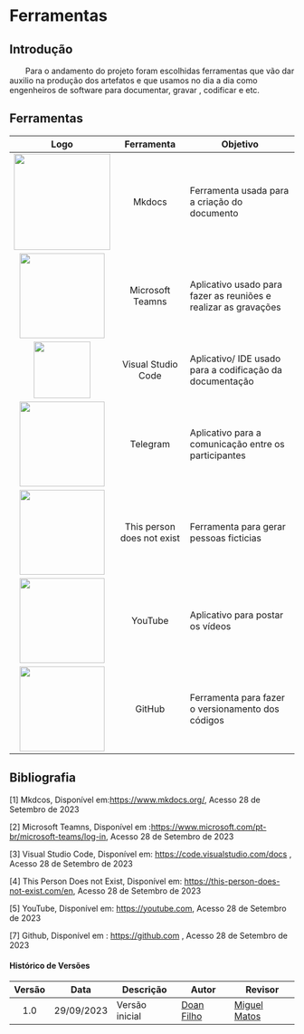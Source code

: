 # **Ferramentas**

## **Introdução**
&emsp;&emsp;Para o andamento do projeto foram escolhidas ferramentas que vão dar auxilio na produção dos artefatos e que usamos no dia a dia como engenheiros de software para documentar, gravar , codificar e etc.  

## **Ferramentas** 
|Logo| Ferramenta | Objetivo|
|:---:|:---:|---|
|<img src = "https://raw.githubusercontent.com/Interacao-Humano-Computador/2023.2-PlataformaLattes/main/docs/Planejamento/img/mkdocs.png" width = 170px>|Mkdocs|Ferramenta usada para a criação do documento|
|<img src = "https://raw.githubusercontent.com/Interacao-Humano-Computador/2023.2-PlataformaLattes/main/docs/Planejamento/img/teams-logo.png" width = 150px>|Microsoft Teamns|Aplicativo usado para fazer as reuniões e realizar as gravações|
|<img src = "https://raw.githubusercontent.com/Interacao-Humano-Computador/2023.2-PlataformaLattes/main/docs/Planejamento/img/vscode.png" width = 100px>|Visual Studio Code |Aplicativo/ IDE usado para a codificação da documentação|
|<img src = "https://raw.githubusercontent.com/Interacao-Humano-Computador/2023.2-PlataformaLattes/main/docs/Planejamento/img/telegram.png" width = 150px >|Telegram |Aplicativo para a comunicação entre os participantes|
|<img src = "https://raw.githubusercontent.com/Interacao-Humano-Computador/2023.2-PlataformaLattes/main/docs/Planejamento/img/thispersona.png" width = 150px>|This person does not exist | Ferramenta para gerar pessoas ficticias|
|<img src = "https://raw.githubusercontent.com/Interacao-Humano-Computador/2023.2-PlataformaLattes/main/docs/Planejamento/img/youtube.png" width = 150px>|YouTube|Aplicativo para postar os vídeos|
|<img src = https://raw.githubusercontent.com/Interacao-Humano-Computador/2023.2-PlataformaLattes/main/docs/Planejamento/img/github.png width = 150px>|GitHub|Ferramenta para fazer o versionamento dos códigos|

## **Bibliografia**

[1] Mkdcos, Disponível em:<https://www.mkdocs.org/>, Acesso 28 de Setembro de 2023

[2] Microsoft Teamns, Disponível em :<https://www.microsoft.com/pt-br/microsoft-teams/log-in>, Acesso 28 de Setembro de 2023

[3] Visual Studio Code, Disponível em: <https://code.visualstudio.com/docs> ,  Acesso 28 de Setembro de 2023

[4] This Person Does not Exist, Disponível em: <https://this-person-does-not-exist.com/en>,  Acesso 28 de Setembro de 2023 

[5] YouTube, Disponível em: <https://youtube.com>,  Acesso 28 de Setembro de 2023 

[7] Github, Disponível em : <https://github.com> ,  Acesso 28 de Setembro de 2023

#### Histórico de Versões

| Versão | Data       | Descrição            | Autor          | Revisor        |
|:------:|:----------:|----------------------|----------------|--------------- |
| 1.0    | 29/09/2023 | Versão inicial       | [Doan Filho](https://github.com/FilhoDoan) | [Miguel Matos](https://github.com/migueldefrias)  |


